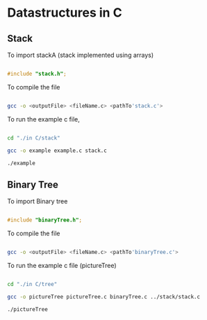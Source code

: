 # Datastructures in C

## Stack

To import stackA (stack implemented using arrays)

```C

#include "stack.h";

```

To compile the file

```bash

gcc -o <outputFile> <fileName.c> <pathTo'stack.c'>

```

To run the example c file,

```bash

cd "./in C/stack"

gcc -o example example.c stack.c

./example

```

## Binary Tree

To import Binary tree

```C

#include "binaryTree.h";

```

To compile the file

```bash

gcc -o <outputFile> <fileName.c> <pathTo'binaryTree.c'>

```

To run the example c file (pictureTree)

```bash

cd "./in C/tree"

gcc -o pictureTree pictureTree.c binaryTree.c ../stack/stack.c

./pictureTree

```
